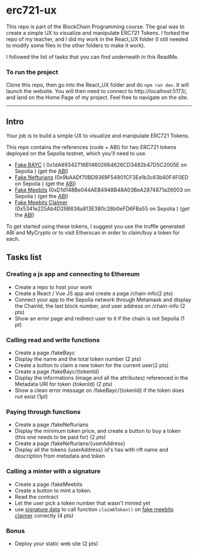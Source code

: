 # erc721-ux

This repo is part of the BlockChain Programming course. The goal was to create a simple UX to visualize and manipulate ERC721 Tokens.
I forked the repo of my teacher, and I did my work in the React_UX folder (I still needed to modify some files in the other folders to make it work).

I followed the list of tasks that you can find underneath in this ReadMe.

### To run the project

Clone this repo, then go into the React_UX folder and do `npm run dev`. It will launch the website. You will then need to connect to http://localhost:5173/, and land on the Home Page of my project. Feel free to navigate on the site.


***********************************************************************************************************************************************************************


## Intro

Your job is to build a simple UX to visualize and manipulate ERC721 Tokens.

This repo contains the references (code + ABI) for two ERC721 tokens deployed on the Sepolia testnet, which you'll need to use.

- [Fake BAYC](contracts/FakeBAYC.sol) ( 0x1dA89342716B14602664626CD3482b47D5C2005E on Sepolia ) (get the [ABI](build/contracts/FakeBAYC.json))
- [Fake Nefturians](contracts/FakeNefturians.sol) (0x9bAADf70BD9369F54901CF3Ee1b3c63b60F4F0ED on Sepolia ) (get the [ABI](build/contracts/FakeNefturians.json))
- [Fake Meebits](contracts/FakeMeebits.sol) (0xD1d148Be044AEB4948B48A03BeA2874871a26003 on Sepolia ) (get the [ABI](build/contracts/FakeMeebits.json))
- [Fake Meebits Claimer](contracts/FakeMeebitsClaimer.sol) (0x5341e225Ab4D29B838a813E380c28b0eFD6FBa55 on Sepolia ) (get the [ABI](build/contracts/FakeMeebitsClaimer.json))

To get started using these tokens, I suggest you use the truffle generated ABI and MyCrypto or to visit Etherscan in order to claim/buy a token for each.

## Tasks list

### Creating a js app and connecting to Ethereum

- Create a repo to host your work
- Create a React / Vue JS app and create a page /chain-info(2 pts)
- Connect your app to the Sepolia network through Metamask and display the ChainId, the last block number, and user address on /chain-info (2 pts)
- Show an error page and redirect user to it if the chain is not Sepolia (1 pt)

### Calling read and write functions

- Create a page /fakeBayc
- Display the name and the total token number (2 pts)
- Create a button to claim a new token for the current user(2 pts)
- Create a page /fakeBayc/{tokenId}
- Display the informations (image and all the attributes) referenced in the Metadata URI for token {tokenId} (2 pts)
- Show a clean error message on /fakeBayc/{tokenId} if the token does not exist (1pt)

### Paying through functions

- Create a page /fakeNefturians
- Display the minimum token price, and create a button to buy a token (this one needs to be paid for) (2 pts)
- Create a page /fakeNefturians/{userAddress}
- Display all the tokens {userAddress} id's has with nft name and description from metadata and token

### Calling a minter with a signature

- Create a page /fakeMeebits
- Create a button to mint a token.
- Read the contract
- Let the user pick a token number that wasn't minted yet
- use [signature data](claimerV1-tools) to call function `claimAToken()` on [fake meebits claimer](contracts/FakeMeebits.sol) correctly (4 pts)

### Bonus

- Deploy your static web site (2 pts)
